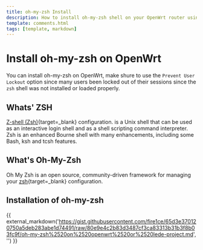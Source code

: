 ```yaml
---
title: oh-my-zsh Install
description: How to install oh-my-zsh shell on your OpenWrt router using SSH.
template: comments.html
tags: [template, markdown]
---
```


# Install oh-my-zsh on OpenWrt

You can install oh-my-zsh on OpenWrt, make shure to use the `Prevent User Lockout` option since many users been locked out of their sessions since the `zsh` shell was not installed or loaded properly.

## Whats' ZSH

[Z-shell (Zsh)][zsh-url]{target=\_blank} configuration. is a Unix shell that can be used as an interactive login shell and as a shell scripting command interpreter. Zsh is an enhanced Bourne shell with many enhancements, including some Bash, ksh and tcsh features.

## What's Oh-My-Zsh

Oh My Zsh is an open source, community-driven framework for managing your [zsh][zsh-url]{target=\_blank} configuration.

## Installation of oh-my-zsh

{{ external_markdown('https://gist.githubusercontent.com/fire1ce/65d3e370120750a5deb283abe1d74491/raw/80e9e4c2b83d3487cf3ca83313b31b3f8b03fc9f/oh-my-zsh%2520on%2520openwrt%2520or%2520lede-project.md', '') }}

<!-- urls -->

[zsh-url]: https://www.zsh.org/ 'ZSH'
[ohmyz.sh-url]: https://ohmyz.sh/ 'Oh-My-Zsh'

<!-- images -->

<!-- end appendices -->
